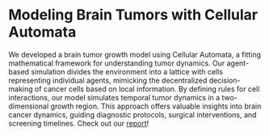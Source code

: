 # Modeling Brain Tumors with Cellular Automata
We developed a brain tumor growth model using Cellular Automata, a fitting mathematical framework for understanding tumor dynamics. Our agent-based simulation divides the environment into a lattice with cells representing individual agents, mimicking the decentralized decision-making of cancer cells based on local information. By defining rules for cell interactions, our model simulates temporal tumor dynamics in a two-dimensional growth region. This approach offers valuable insights into brain cancer dynamics, guiding diagnostic protocols, surgical interventions, and screening timelines. Check out our [report](https://github.com/egaskin/simulations-project/blob/main/project%20report-%20Modeling%20Brain%20Tumors%20with%20Cellular%20Automata.pdf)!

